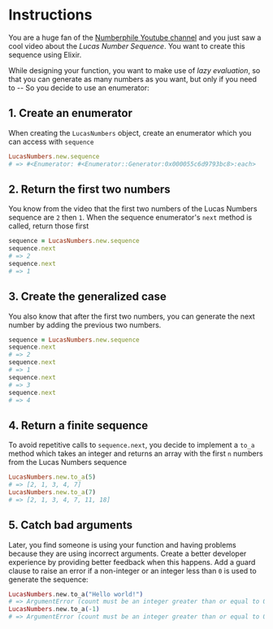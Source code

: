 # Instructions

You are a huge fan of the [Numberphile Youtube channel](https://www.youtube.com/watch?v=PeUbRXnbmms) and you just saw a cool video about the _Lucas Number Sequence_. You want to create this sequence using Elixir.

While designing your function, you want to make use of _lazy evaluation_, so that you can generate as many numbers as you want, but only if you need to -- So you decide to use an enumerator:

## 1. Create an enumerator

When creating the `LucasNumbers` object, create an enumerator which you can access with `sequence`

```ruby
LucasNumbers.new.sequence
# => #<Enumerator: #<Enumerator::Generator:0x000055c6d9793bc8>:each>
```

## 2. Return the first two numbers

You know from the video that the first two numbers of the Lucas Numbers sequence are `2` then `1`. When the sequence enumerator's `next` method is called, return those first

```ruby
sequence = LucasNumbers.new.sequence
sequence.next
# => 2
sequence.next
# => 1
```

## 3. Create the generalized case

You also know that after the first two numbers, you can generate the next number by adding the previous two numbers.

```ruby
sequence = LucasNumbers.new.sequence
sequence.next
# => 2
sequence.next
# => 1
sequence.next
# => 3
sequence.next
# => 4
```

## 4. Return a finite sequence

To avoid repetitive calls to `sequence.next`, you decide to implement a `to_a` method which takes an integer and returns an array with the first `n` numbers from the Lucas Numbers sequence

```ruby
LucasNumbers.new.to_a(5)
# => [2, 1, 3, 4, 7]
LucasNumbers.new.to_a(7)
# => [2, 1, 3, 4, 7, 11, 18]
```

## 5. Catch bad arguments

Later, you find someone is using your function and having problems because they are using incorrect arguments. Create a better developer experience by providing better feedback when this happens. Add a guard clause to raise an error if a non-integer or an integer less than `0` is used to generate the sequence:

```elixir
LucasNumbers.new.to_a("Hello world!")
# => ArgumentError (count must be an integer greater than or equal to 0)
LucasNumbers.new.to_a(-1)
# => ArgumentError (count must be an integer greater than or equal to 0)
```
